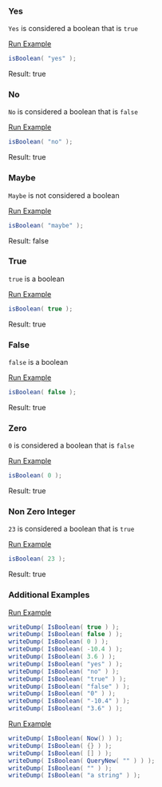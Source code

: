 ### Yes

`Yes` is considered a boolean that is `true`

<a href="https://try.boxlang.io/?code=eJzLLHbKz89JTczTUFCqTC1WUtC05gIAST8GCA%3D%3D" target="_blank">Run Example</a>

```java
isBoolean( "yes" );

```

Result: true

### No

`No` is considered a boolean that is `false`

<a href="https://try.boxlang.io/?code=eJzLLHbKz89JTczTUFDKy1dS0LTmAgBBlwWU" target="_blank">Run Example</a>

```java
isBoolean( "no" );

```

Result: true

### Maybe

`Maybe` is not considered a boolean

<a href="https://try.boxlang.io/?code=eJzLLHbKz89JTczTUFDKTaxMSlVS0LTmAgBYjwbF" target="_blank">Run Example</a>

```java
isBoolean( "maybe" );

```

Result: false

### True

`true` is a boolean

<a href="https://try.boxlang.io/?code=eJzLLHbKz89JTczTUCgpKk1V0LTmAgBFtgYz" target="_blank">Run Example</a>

```java
isBoolean( true );

```

Result: true

### False

`false` is a boolean

<a href="https://try.boxlang.io/?code=eJzLLHbKz89JTczTUEhLzClOVdC05gIATGMGfg%3D%3D" target="_blank">Run Example</a>

```java
isBoolean( false );

```

Result: true

### Zero

`0` is considered a boolean that is `false`

<a href="https://try.boxlang.io/?code=eJzLLHbKz89JTczTUDBQ0LTmAgAvggSj" target="_blank">Run Example</a>

```java
isBoolean( 0 );

```

Result: true

### Non Zero Integer

`23` is considered a boolean that is `true`

<a href="https://try.boxlang.io/?code=eJzLLHbKz89JTczTUDAyVtC05gIANKIE2A%3D%3D" target="_blank">Run Example</a>

```java
isBoolean( 23 );

```

Result: true

### Additional Examples

<a href="https://try.boxlang.io/?code=eJwrL8osSXUpzS3QUPAsdsrPz0lNzNNQKCkqTVXQVNC05irHKp%2BWmFOMV4EBPkldQwM9E3wKjPXM8EkrVaYWK%2BFVkJePXx7kP%2FwqwD7Er8QAvzTYl%2FiVAP0JVQAApTZ2vw%3D%3D" target="_blank">Run Example</a>

```java
writeDump( IsBoolean( true ) );
writeDump( IsBoolean( false ) );
writeDump( IsBoolean( 0 ) );
writeDump( IsBoolean( -10.4 ) );
writeDump( IsBoolean( 3.6 ) );
writeDump( IsBoolean( "yes" ) );
writeDump( IsBoolean( "no" ) );
writeDump( IsBoolean( "true" ) );
writeDump( IsBoolean( "false" ) );
writeDump( IsBoolean( "0" ) );
writeDump( IsBoolean( "-10.4" ) );
writeDump( IsBoolean( "3.6" ) );

```


<a href="https://try.boxlang.io/?code=eJwrL8osSXUpzS3QUPAsdsrPz0lNzNNQ8Msv19BUAEJrrnKsCqpr8clGx%2BKTDSxNLar0Sy3XUFBSUsBrC0Qep2yiQnFJUWZeOlQVALVWPsM%3D" target="_blank">Run Example</a>

```java
writeDump( IsBoolean( Now() ) );
writeDump( IsBoolean( {} ) );
writeDump( IsBoolean( [] ) );
writeDump( IsBoolean( QueryNew( "" ) ) );
writeDump( IsBoolean( "" ) );
writeDump( IsBoolean( "a string" ) );

```


